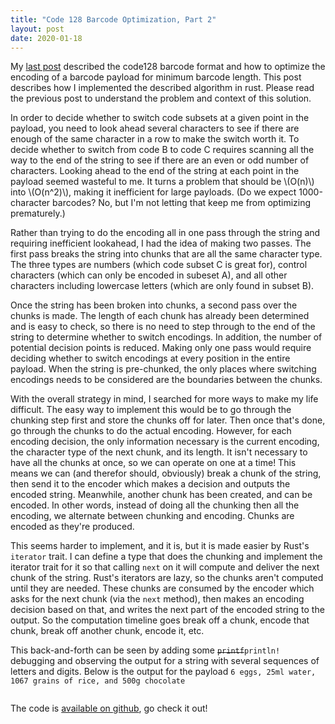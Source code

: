 ```yaml
---
title: "Code 128 Barcode Optimization, Part 2"
layout: post
date: 2020-01-18
---
```


My [last post](/2019/10/24/code128-barcode-optimization.html) described the code128 barcode format
and how to optimize the encoding of a barcode payload for minimum barcode length.
This post describes how I implemented the described algorithm in rust.
Please read the previous post to understand the problem and context of this solution.

In order to decide whether to switch code subsets at a given point in the payload,
you need to look ahead several characters to see if there are enough
of the same character in a row to make the switch worth it.
To decide whether to switch from code B to code C
requires scanning all the way to the end of the string
to see if there are an even or odd number of characters.
Looking ahead to the end of the string
at each point in the payload seemed wasteful to me.
It turns a problem that should be \\(O(n)\\) into \\(O(n^2)\\),
making it inefficient for large payloads.
(Do we expect 1000-character barcodes?
No, but I'm not letting that keep me from optimizing prematurely.)

Rather than trying to do the encoding all in one pass through the string
and requiring inefficient lookahead,
I had the idea of making two passes.
The first pass breaks the string into chunks
that are all the same character type.
The three types are numbers (which code subset C is great for),
control characters (which can only be encoded in subeset A),
and all other characters including lowercase letters
(which are only found in subset B).

Once the string has been broken into chunks,
a second pass over the chunks is made.
The length of each chunk has already been determined and is easy to check,
so there is no need to step through to the end of the string
to determine whether to switch encodings.
In addition, the number of potential decision points is reduced.
Making only one pass would require deciding whether to switch encodings
at every position in the entire payload.
When the string is pre-chunked,
the only places where switching encodings needs to be considered
are the boundaries between the chunks.

With the overall strategy in mind,
I searched for more ways to make my life difficult.
The easy way to implement this would be to go through the chunking step first
and store the chunks off for later.
Then once that's done, go through the chunks to do the actual encoding.
However, for each encoding decision,
the only information necessary is the current encoding,
the character type of the next chunk, and its length.
It isn't necessary to have all the chunks at once,
so we can operate on one at a time!
This means we can (and therefor should, obviously) break a chunk of the string,
then send it to the encoder which makes a decision
and outputs the encoded string.
Meanwhile, another chunk has been created, and can be encoded.
In other words, instead of doing all the chunking then all the encoding,
we alternate between chunking and encoding.
Chunks are encoded as they're produced.

This seems harder to implement, and it is,
but it is made easier by Rust's `iterator` trait.
I can define a type that does the chunking
and implement the iterator trait for it
so that calling `next` on it will compute
and deliver the next chunk of the string.
Rust's iterators are lazy, so
the chunks aren't computed until they are needed.
These chunks are consumed by the encoder which asks for the next chunk
(via the `next` method),
then makes an encoding decision based on that,
and writes the next part of the encoded string to the output.
So the computation timeline goes break off a chunk, encode that chunk,
break off another chunk, encode it, etc.

This back-and-forth can be seen by adding some ~~`printf`~~`println!` debugging
and observing the output for a string with several sequences
of letters and digits.
Below is the output for the payload
`6 eggs, 25ml water, 1067 grains of rice, and 500g chocolate`

```

```

The code is [available on github](), go check it out!
